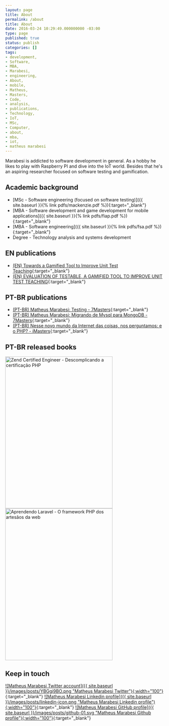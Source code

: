 ```yaml
---
layout: page
title: About
permalink: /about
title: About
date: 2016-03-24 10:29:49.000000000 -03:00
type: page
published: true
status: publish
categories: []
tags:
- development,
- Software,
- MBA,
- Marabesi,
- engineering,
- About,
- mobile,
- Matheus,
- Masters,
- Code,
- analysis,
- publications,
- Technology,
- IoT,
- MSc,
- Computer,
- about,
- mba,
- iot,
- matheus marabesi
---
```


Marabesi is addicted to software development in general. As a hobby he likes
to play with Raspberry PI and dive into the IoT world. Besides that  he's an
aspiring researcher focused on software testing and gamification.

## Academic background

- [MSc - Software engineering (focused on software testing)]({{ site.baseurl }}{% link pdfs/mackenzie.pdf %}){:target="_blank"}
- [MBA - Software development and game development for mobile applications]({{ site.baseurl }}{% link pdfs/fiap.pdf %}){:target="_blank"}
- [MBA - Software engineering]({{ site.baseurl }}{% link pdfs/fsa.pdf %}){:target="_blank"}
- Degree - Technology analysis and systems development

## EN publications

- [(EN) Towards a Gamified Tool to Improve Unit Test Teaching](https://ieeexplore.ieee.org/document/8994972){:target="_blank"}
- [(EN) EVALUATION OF TESTABLE, A GAMIFIED TOOL TO IMPROVE UNIT TEST TEACHING](http://dx.doi.org/10.21125/inted.2020.0150){:target="_blank"}

## PT-BR publications

- [(PT-BR) Matheus Marabesi: Testing - 7Masters](https://setemasters.imasters.com.br/conversas/testing-com-matheus-marabesi){:target="_blank"}
- [(PT-BR) Matheus Marabesi: Migrando de Mysql para MongoDB - 7Masters](https://setemasters.imasters.com.br/conversas/migrando-de-mysql-para-mongodb-por-matheus-marabesi){:target="_blank"}
- [(PT-BR) Nesse novo mundo da Internet das coisas, nos perguntamos: e o PHP? - iMasters](http://imasters.com.br/linguagens/php/nesse-novo-mundo-da-internet-das-coisas-nos-perguntamos-e-o-php){:target="_blank"}

## PT-BR released books

<a href="https://www.casadocodigo.com.br/pages/sumario-certificacao-php" target="_blank">
  <img class="wp-image-836 size-full" title="Zend Certified Engineer - Descomplicando a certificação PHP" src="{{ site.baseurl }}/images/posts/book.jpeg" alt="Zend Certified Engineer - Descomplicando a certificação PHP" width="340" height="480" />
</a>
<a href="https://novatec.com.br/livros/aprendendo-laravel/" target="_blank">
  <img class="wp-image-836 size-full" title="Aprendendo Laravel - O framework PHP dos artesãos da web" src="https://s3.novatec.com.br/capas-ampliadas/capa-ampliada-9788575226285.jpg"
  alt="Aprendendo Laravel - O framework PHP dos artesãos da web" width="340" height="480" />
</a>

## Keep in touch

[![Matheus Marabesi Twitter account]({{ site.baseurl }}/images/posts/YBGgi9BO.png "Matheus Marabesi Twitter"){:width="100"}](https://twitter.com/MatheusMarabesi){:target="_blank"}
[![Matheus Marabesi Linkedin profile]({{ site.baseurl }}/images/posts/linkedin-icon.png "Matheus Marabesi Linkedin profile"){:width="100"}](https://br.linkedin.com/in/marabesi){:target="_blank"}
[![Matheus Marabesi GitHub profile]({{ site.baseurl }}/images/posts/github-01.svg "Matheus Marabesi Github profile"){:width="100"}](http://github.com/marabesi){:target="_blank"}
